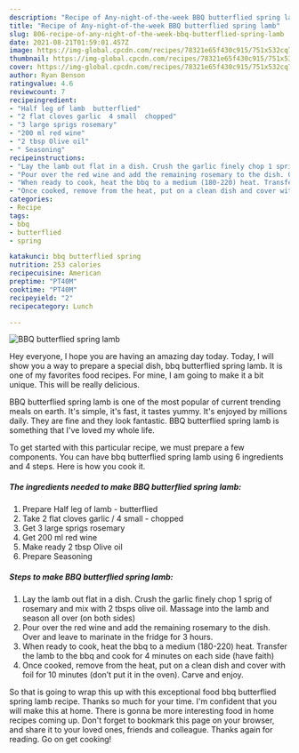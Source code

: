 ```yaml
---
description: "Recipe of Any-night-of-the-week BBQ butterflied spring lamb"
title: "Recipe of Any-night-of-the-week BBQ butterflied spring lamb"
slug: 806-recipe-of-any-night-of-the-week-bbq-butterflied-spring-lamb
date: 2021-08-21T01:59:01.457Z
image: https://img-global.cpcdn.com/recipes/78321e65f430c915/751x532cq70/bbq-butterflied-spring-lamb-recipe-main-photo.jpg
thumbnail: https://img-global.cpcdn.com/recipes/78321e65f430c915/751x532cq70/bbq-butterflied-spring-lamb-recipe-main-photo.jpg
cover: https://img-global.cpcdn.com/recipes/78321e65f430c915/751x532cq70/bbq-butterflied-spring-lamb-recipe-main-photo.jpg
author: Ryan Benson
ratingvalue: 4.6
reviewcount: 7
recipeingredient:
- "Half leg of lamb  butterflied"
- "2 flat cloves garlic  4 small  chopped"
- "3 large sprigs rosemary"
- "200 ml red wine"
- "2 tbsp Olive oil"
- " Seasoning"
recipeinstructions:
- "Lay the lamb out flat in a dish. Crush the garlic finely chop 1 sprig of rosemary and mix with 2 tbsps olive oil. Massage into the lamb and season all over (on both sides)"
- "Pour over the red wine and add the remaining rosemary to the dish. Over and leave to marinate in the fridge for 3 hours."
- "When ready to cook, heat the bbq to a medium (180-220) heat. Transfer the lamb to the bbq and cook for 4 minutes on each side (have faith)"
- "Once cooked, remove from the heat, put on a clean dish and cover with foil for 10 minutes (don’t put it in the oven). Carve and enjoy."
categories:
- Recipe
tags:
- bbq
- butterflied
- spring

katakunci: bbq butterflied spring 
nutrition: 253 calories
recipecuisine: American
preptime: "PT40M"
cooktime: "PT40M"
recipeyield: "2"
recipecategory: Lunch

---
```



![BBQ butterflied spring lamb](https://img-global.cpcdn.com/recipes/78321e65f430c915/751x532cq70/bbq-butterflied-spring-lamb-recipe-main-photo.jpg)

Hey everyone, I hope you are having an amazing day today. Today, I will show you a way to prepare a special dish, bbq butterflied spring lamb. It is one of my favorites food recipes. For mine, I am going to make it a bit unique. This will be really delicious.

BBQ butterflied spring lamb is one of the most popular of current trending meals on earth. It's simple, it's fast, it tastes yummy. It's enjoyed by millions daily. They are fine and they look fantastic. BBQ butterflied spring lamb is something that I've loved my whole life.




To get started with this particular recipe, we must prepare a few components. You can have bbq butterflied spring lamb using 6 ingredients and 4 steps. Here is how you cook it.

<!--inarticleads1-->

##### The ingredients needed to make BBQ butterflied spring lamb:

1. Prepare Half leg of lamb - butterflied
1. Take 2 flat cloves garlic / 4 small - chopped
1. Get 3 large sprigs rosemary
1. Get 200 ml red wine
1. Make ready 2 tbsp Olive oil
1. Prepare  Seasoning




<!--inarticleads2-->

##### Steps to make BBQ butterflied spring lamb:

1. Lay the lamb out flat in a dish. Crush the garlic finely chop 1 sprig of rosemary and mix with 2 tbsps olive oil. Massage into the lamb and season all over (on both sides)
1. Pour over the red wine and add the remaining rosemary to the dish. Over and leave to marinate in the fridge for 3 hours.
1. When ready to cook, heat the bbq to a medium (180-220) heat. Transfer the lamb to the bbq and cook for 4 minutes on each side (have faith)
1. Once cooked, remove from the heat, put on a clean dish and cover with foil for 10 minutes (don’t put it in the oven). Carve and enjoy.




So that is going to wrap this up with this exceptional food bbq butterflied spring lamb recipe. Thanks so much for your time. I'm confident that you will make this at home. There is gonna be more interesting food in home recipes coming up. Don't forget to bookmark this page on your browser, and share it to your loved ones, friends and colleague. Thanks again for reading. Go on get cooking!
